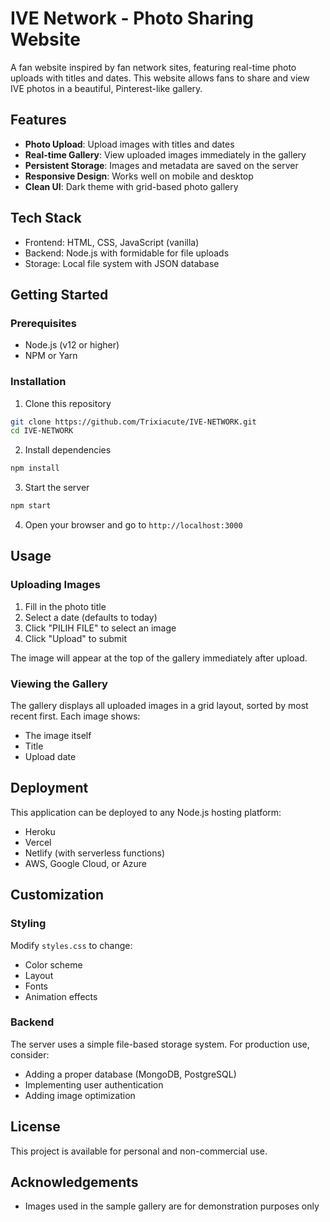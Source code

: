 # IVE Network - Photo Sharing Website

A fan website inspired by fan network sites, featuring real-time photo uploads with titles and dates. This website allows fans to share and view IVE photos in a beautiful, Pinterest-like gallery.

## Features

- **Photo Upload**: Upload images with titles and dates
- **Real-time Gallery**: View uploaded images immediately in the gallery
- **Persistent Storage**: Images and metadata are saved on the server
- **Responsive Design**: Works well on mobile and desktop
- **Clean UI**: Dark theme with grid-based photo gallery

## Tech Stack

- Frontend: HTML, CSS, JavaScript (vanilla)
- Backend: Node.js with formidable for file uploads
- Storage: Local file system with JSON database

## Getting Started

### Prerequisites

- Node.js (v12 or higher)
- NPM or Yarn

### Installation

1. Clone this repository
```bash
git clone https://github.com/Trixiacute/IVE-NETWORK.git
cd IVE-NETWORK
```

2. Install dependencies
```bash
npm install
```

3. Start the server
```bash
npm start
```

4. Open your browser and go to `http://localhost:3000`

## Usage

### Uploading Images

1. Fill in the photo title
2. Select a date (defaults to today)
3. Click "PILIH FILE" to select an image
4. Click "Upload" to submit

The image will appear at the top of the gallery immediately after upload.

### Viewing the Gallery

The gallery displays all uploaded images in a grid layout, sorted by most recent first. Each image shows:
- The image itself
- Title
- Upload date

## Deployment

This application can be deployed to any Node.js hosting platform:

- Heroku
- Vercel
- Netlify (with serverless functions)
- AWS, Google Cloud, or Azure

## Customization

### Styling

Modify `styles.css` to change:
- Color scheme
- Layout
- Fonts
- Animation effects

### Backend

The server uses a simple file-based storage system. For production use, consider:
- Adding a proper database (MongoDB, PostgreSQL)
- Implementing user authentication
- Adding image optimization

## License

This project is available for personal and non-commercial use.

## Acknowledgements

- Images used in the sample gallery are for demonstration purposes only 